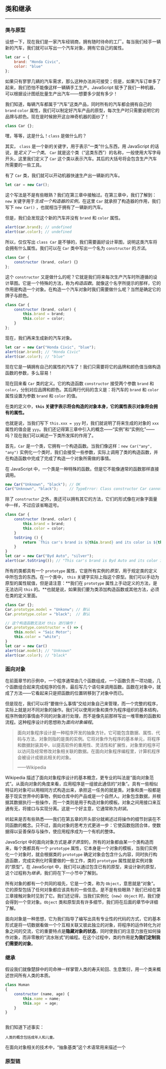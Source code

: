 ## 类和继承

---

### 类与原型

设想一下，现在我们是一家汽车经销商，拥有随时待命的工厂。每当我们经手一辆新的汽车，我们就可以写出一个汽车对象，拥有它自己的属性。

```javascript
let car = {
    brand: "Honda Civic",
    color: "blue"
};
```

如果只有寥寥几辆的汽车需求，那么这种办法尚可接受；但是，如果汽车订单多了起来，我们恐怕不能像这样一辆辆手工生产。JavaScript 赋予了我们一种机器，可以根据设计图纸批量生产出汽车——想要多少就有多少！

我们知道，每辆汽车都属于“汽车”这类产品，同时所有的汽车都会拥有自己的 `brand` `color` 属性，我们可以制定好汽车产品的原型，每次生产时只需要说明它的品牌与颜色。现在是时候掀开这台神奇机器的面纱了！

```javascript
class Car {};
```

嘿，等等，这是什么！`class` 是做什么的？

其实， `class` 是一个新的关键字，用于表示“一类”什么东西，用 JavaScript 的话说，是*定义了一个类*。 `Car` 就是这个类（“这类东西”）的名称，一般使用大写字母开头，这里我们定义了 `Car` 这个类以表示汽车。其后的大括号将会包含生产汽车所需要的一些工具。

有了 `Car` 类，我们就可以开动机器快速生产出一辆新的汽车。

```javascript
let car = new Car();
```

这个写法是不是有些眼熟？我们在第三章中接触过。在第三章中，我们了解到： `new` 关键字用于*生成一个构造器的实例*，在这里 `Car` 就承担了构造器的作用，我们写下 `new Car()` ，也就相当于拥有了一辆新的汽车。

但是，我们会发现这个新的汽车并没有 `brand` 和 `color` 属性。

```javascript
alert(car.brand); // undefined
alert(car.color); // undefined
```

所以，仅仅写出 `class Car` 是不够的，我们需要画好设计草图，说明这类汽车将会拥有什么属性。我们可以在 `Car` 类中写出一个名为 `constructor` 的*方法*。

```javascript
class Car {
    constructor (brand, color) {}
};
```

这个 `constructor` 又是做什么的呢？它就是我们将来每次生产汽车时所遵循的设计草图。它是一个特殊的方法，称为*构造函数*。就像这个名字所提示的那样，它的作用是构造一个对象。在构造一个汽车对象时我们需要做什么呢？当然是确定它的牌子与颜色。

```javascript
class Car {
    constructor (brand, color) {
        this.brand = brand;
        this.color = color;
    }
};
```

现在，我们再来生成新的汽车对象。

```javascript
let car = new Car("Honda Civic", "blue");
alert(car.brand); // "Honda Civic"
alert(car.color); // "blue"
```

现在它是一辆拥有自己的属性的汽车了！我们只需要将它的品牌和颜色值当做构造函数的参数，多么容易！

现在回来看 `Car` 类的定义。它的构造函数 `constructor` 接受两个参数 `brand` 和 `color`，分别对应品牌和颜色。其后两行代码的含义是：将汽车的 `brand` 和 `color` 属性设置为参数 `brand` 和 `color` 的值。

在类的定义中，**`this` 关键字表示将会构造的对象本身，它的属性表示对象将会拥有的属性。**

也就是说，当我们写下 `this.xxx = yyy` 时，我们就说明了将来生成的对象的 `xxx` 属性的值会是 `yyy`。我们还记得第三章中引入的概念——“实例”和“实例化”——吗？现在我们可以阐述一下类所发挥的作用了。

首先，`Car` 是一个类，它拥有一个构造函数。当我们像这样：`new Car("any", "any")` 实例化一个类时，我们会接受一些参数，实际上调用了类的构造函数，并在构造函数中完成了完成了构造一个对象所需做的事情。

在 JavaScript 中，一个类是一种特殊的函数。但是它不能像通常的函数那样直接调用。

```javascript
new Car("Unknown", "black"); // OK
Car("Unknown", "black");     // TypeError: Class constructor Car cannot be invoked without 'new'
```

除了 `constructor` 之外，类还可以拥有其它的方法，它们的形式像在对象字面量中一样，不过应该省略逗号。

```javascript
class Car {
    constructor (brand, color) {
        this.brand = brand;
        this.color = color;
    }
    toString () {
        return `This car's brand is ${this.brand} and its color is ${this.color}.`;
    }
}
let car = new Car("Byd Auto", "silver");
alert(car.toString()); // "This car's brand is Byd Auto and its color is silver."
```

所有的类都具有一个 `prototype` 属性，它是所有实例的*原型*，用于规定类的定义中所包含的东西。在一个类中， `this` 关键字实际上指这个原型。我们可以手动为原型的属性赋值，但是请注意：**我们在 `prototype` 属性上手动定义的方法，是无法访问 `this` 的。**也就是说，如果我们要为类添加构造函数或其他方法，必须在类的定义里面。

```javascript
class Car {};
Car.prototype.model = "Unkonw"; // 默认
Car.prototype.color = "black";  // 默认

// 这个构造函数无法对 this 进行操作！
Car.prototype.constructor = () => {
    this.model = "Saic Motor";
    this.color = "white";
}
let car = new Car()
alert(car.model); // "Unknown"
alert(car.color); // "black"
```





### 面向对象

在前面章节的示例中，一个程序通常由几个函数组成，一个函数负责一项功能，几个函数组合起来完成程序的任务，最后写几个语句来调用函数。函数在对象中，就成了方法——它看起来只是把函数的位置转移到了对象中而已。

但是现在，我们可以将“要做什么事情”交给对象自己来管理，而一个完整的程序，实际上就是对不同对象的操作。我们可以使用对象和类作为程序组织的基本结构，程序所做的事情由不同的对象进行处理，而不是像先前那样写出一堆零散的函数和流程。这种程序设计的思想称为*面向对象编程*。

> 面向对象程序设计是一种程序开发的抽象方针。它可能包含数据、属性、代码与方法，对象则指的是类的实例。它将对象作为程序的基本单元，将程序和数据封装其中，以提高软件的重用性、灵活性和扩展性，对象里的程序可以访问及经常修改对象相关联的数据。在面向对象程序编程里，计算机程序会被设计成彼此相关的对象。
>
> ——Wikipedia

Wikipedia 描述了面向对象程序设计的基本概念，更专业的叫法是“面向对象范式”。从面向对象的角度来看，应用程序是一组彼此通信的“对象”。具有一些相似特征的对象可以用相同方式构造出来，承担这一任务的就是类。对象和类一般都是基于现实世界中的事物，例如仓库中的产品或是一个自然人。对象包含数据，并根据其数据执行一些操作，而一个类则是用于构造对象的模板。对象之间用接口来互通有无，将接口与实现分离。这是一个好主意，它通常称为*封装*。

听起来是否有些熟悉——我们在第五章的开头部分就阐述过将操作的细节封装在不同函数的概念。只不过，面向对象的思考方式更进一步：它使函数抱团合体，使数据得以妥善保存与操作，使应用程序成为一个有机的整体。

JavaScript 中的面向对象方式是*基于原型*的，所有的对象都由某一个类构造而来，每个类都具有一个 `prototype` 属性，它本身是一个对象的模板，当我们实例化一个对象时，就会根据类的 `prototype` 确定对象会包含什么内容，同时执行构造函数，完成实例化时需要做的一些工作，类的 `prototype` 属性就是实例对象的“原型”。在 JavaScript 中，我们可以通过包含已有的原型，来设计新的原型，这个过程称为*继承*，我们将在下一小节中了解到。

所有对象的都有一个共同的祖先，它是一个类，称为 `Object`，意思就是“对象”。它的原型包括了任何对象都应该具有的一些信息。是不是有些眼熟？我们已经在第三章接触对象时见到了它。我们还记得，当我们实例化（`new`）`Object` 时，我们便会得到一个空对象。`Object` 类和原型具有许多细节，我们将在后面的章节中详细了解。

面向对象是一种思想，它为我们指导了编写出具有专业性的代码的方式，它的基本形式是将一切数据看做一个个互相关联又彼此独立的对象，将程序的运作转化为对象之间的交流，它的重要特点是**隐藏对象的状态**，同时使我们的注意力放在如何操作对象，而非零散的“流水账式”的编程。在这个过程中，类的作用是**为我们定制我们需要的对象**。





### 继承

假设我们就像楚辞中的司命神一样掌管人类的寿夭轮回、生息繁衍，用一个类来概述世间所有人类的本质。

```javascript
class Human
{
    constructor (name, age) {
        this.name = name;
        this.age  = age;
    }    
}
    
```



我们知道下述事实：

```
人类的概念包括成年人和儿童。
```



在面向对象相关的技术中，“抽象基类”这个术语常用来描述一个





### 原型链







